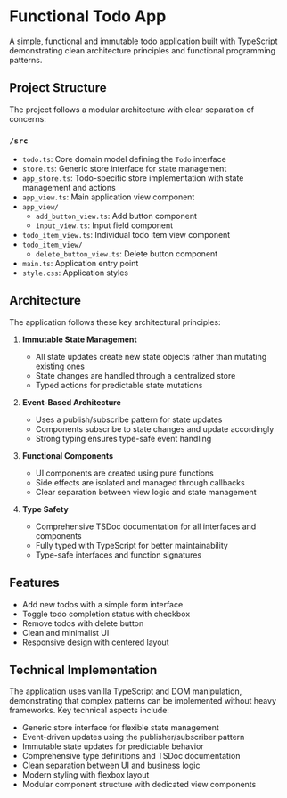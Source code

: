 # Functional Todo App

A simple, functional and immutable todo application built with TypeScript demonstrating clean architecture principles and functional programming patterns.

## Project Structure

The project follows a modular architecture with clear separation of concerns:

### `/src`
- `todo.ts`: Core domain model defining the `Todo` interface
- `store.ts`: Generic store interface for state management
- `app_store.ts`: Todo-specific store implementation with state management and actions
- `app_view.ts`: Main application view component
- `app_view/`
  - `add_button_view.ts`: Add button component
  - `input_view.ts`: Input field component
- `todo_item_view.ts`: Individual todo item view component
- `todo_item_view/`
  - `delete_button_view.ts`: Delete button component
- `main.ts`: Application entry point
- `style.css`: Application styles

## Architecture

The application follows these key architectural principles:

1. **Immutable State Management**
   - All state updates create new state objects rather than mutating existing ones
   - State changes are handled through a centralized store
   - Typed actions for predictable state mutations

2. **Event-Based Architecture**
   - Uses a publish/subscribe pattern for state updates
   - Components subscribe to state changes and update accordingly
   - Strong typing ensures type-safe event handling

3. **Functional Components**
   - UI components are created using pure functions
   - Side effects are isolated and managed through callbacks
   - Clear separation between view logic and state management

4. **Type Safety**
   - Comprehensive TSDoc documentation for all interfaces and components
   - Fully typed with TypeScript for better maintainability
   - Type-safe interfaces and function signatures

## Features

- Add new todos with a simple form interface
- Toggle todo completion status with checkbox
- Remove todos with delete button
- Clean and minimalist UI
- Responsive design with centered layout

## Technical Implementation

The application uses vanilla TypeScript and DOM manipulation, demonstrating that complex patterns can be implemented without heavy frameworks. Key technical aspects include:

- Generic store interface for flexible state management
- Event-driven updates using the publisher/subscriber pattern
- Immutable state updates for predictable behavior
- Comprehensive type definitions and TSDoc documentation
- Clean separation between UI and business logic
- Modern styling with flexbox layout
- Modular component structure with dedicated view components
